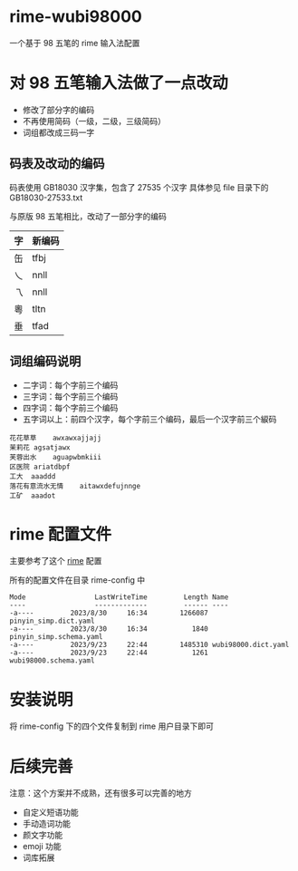 # rime-wubi98000

一个基于 98 五笔的 rime 输入法配置

# 对 98 五笔输入法做了一点改动

- 修改了部分字的编码
- 不再使用简码（一级，二级，三级简码）
- 词组都改成三码一字

## 码表及改动的编码

码表使用 GB18030 汉字集，包含了 27535 个汉字
具体参见 file 目录下的 GB18030-27533.txt

与原版 98 五笔相比，改动了一部分字的编码

| 字 | 新编码 |
| --- | --- |
| 缶 | tfbj |
| 乀 | nnll |
| 乁 | nnll |
| 粵 | tltn |
| 垂 | tfad |

## 词组编码说明

- 二字词：每个字前三个编码
- 三字词：每个字前三个编码
- 四字词：每个字前三个编码
- 五字词以上：前四个汉字，每个字前三个编码，最后一个汉字前三个綟码

```
花花草草	awxawxajjajj
茉莉花	agsatjawx
芙蓉出水	aguapwbmkiii
区医院	ariatdbpf
工大	aaaddd
落花有意流水无情	aitawxdefujnnge
工矿	aaadot
```
# rime 配置文件

主要参考了这个 [rime](https://github.com/arzyu/rime-wubi98) 配置

所有的配置文件在目录 rime-config 中

```
Mode                 LastWriteTime         Length Name
----                 -------------         ------ ----
-a----         2023/8/30     16:34        1266087 pinyin_simp.dict.yaml
-a----         2023/8/30     16:34           1840 pinyin_simp.schema.yaml
-a----         2023/9/23     22:44        1485310 wubi98000.dict.yaml
-a----         2023/9/23     22:44           1261 wubi98000.schema.yaml
```

# 安装说明

将 rime-config 下的四个文件复制到 rime 用户目录下即可

# 后续完善

注意：这个方案并不成熟，还有很多可以完善的地方

- 自定义短语功能
- 手动造词功能
- 颜文字功能
- emoji 功能
- 词库拓展
